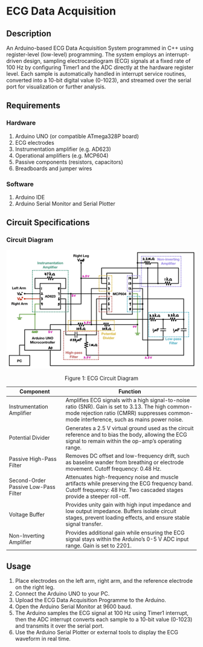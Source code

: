 # ECG Data Acquisition

## Description

An Arduino-based ECG Data Acquisition System programmed in C++ using register-level (low-level) programming. The system employs an interrupt-driven design, sampling electrocardiogram (ECG) signals at a fixed rate of 100 Hz by configuring Timer1 and the ADC directly at the hardware register level. Each sample is automatically handled in interrupt service routines, converted into a 10-bit digital value (0-1023), and streamed over the serial port for visualization or further analysis.

## Requirements

### Hardware
1. Arduino UNO (or compatible ATmega328P board)
2. ECG electrodes
3. Instrumentation amplifier (e.g. AD623)
4. Operational amplifiers (e.g. MCP604)
5. Passive components (resistors, capacitors)
6. Breadboards and jumper wires

### Software
1. Arduino IDE
2. Arduino Serial Monitor and Serial Plotter

## Circuit Specifications

### Circuit Diagram

<p align="center">
  <kbd>
    <img width="660" src="https://github.com/kkaiiwen/ECG-Data-Acquisition/raw/main/ECG Circuit Diagram.jpg">
  </kbd>
</p>
<p align="center">
    <text> Figure 1: ECG Circuit Diagram </text>
</p>

| Component                          | Function                                                                                                                                                                                                 |
|------------------------------------|---------------------------------------------------------------------------------------------------------------------------------------------------------------------------------------------------------|
| Instrumentation Amplifier           | Amplifies ECG signals with a high signal-to-noise ratio (SNR). Gain is set to 3.13. The high common-mode rejection ratio (CMRR) suppresses common-mode interference, such as mains power noise.          |
| Potential Divider                   | Generates a 2.5 V virtual ground used as the circuit reference and to bias the body, allowing the ECG signal to remain within the op-amp’s operating range.                                            |
| Passive High-Pass Filter            | Removes DC offset and low-frequency drift, such as baseline wander from breathing or electrode movement. Cutoff frequency: 0.48 Hz.                                                                    |
| Second-Order Passive Low-Pass Filter| Attenuates high-frequency noise and muscle artifacts while preserving the ECG frequency band. Cutoff frequency: 48 Hz. Two cascaded stages provide a steeper roll-off.                                 |
| Voltage Buffer                      | Provides unity gain with high input impedance and low output impedance. Buffers isolate circuit stages, prevent loading effects, and ensure stable signal transfer.                                     |
| Non-Inverting Amplifier             | Provides additional gain while ensuring the ECG signal stays within the Arduino’s 0-5 V ADC input range. Gain is set to 2201.                                                                          |

## Usage

1. Place electrodes on the left arm, right arm, and the reference electrode on the right leg.
2. Connect the Arduino UNO to your PC.
3. Upload the ECG Data Acquisition Programme to the Arduino.
4. Open the Arduino Serial Monitor at 9600 baud.
5. The Arduino samples the ECG signal at 100 Hz using Timer1 interrupt, then the ADC interrupt converts each sample to a 10-bit value (0-1023) and transmits it over the serial port.
6. Use the Arduino Serial Plotter or external tools to display the ECG waveform in real time.


